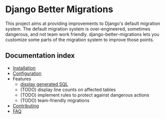 Django Better Migrations
========================

This project aims at providing improvements to Django's default migration system.
The default migration system is over-engineered, sometimes dangerous, and not team
work friendly. django-better-migrations lets you customize some parts of the
migration system to improve those points.


Documentation index
-------------------

- [Installation](./installation.md)
- [Configuration](./configuration.md)
- Features
  - [display generated SQL](./features/display_generated_sql.md)
  - (TODO) display line counts on affected tables
  - (TODO) implement rules to protect against dangerous actions
  - (TODO) team-friendly migrations
- [Contributing](./contributing.md)
- [FAQ](./faq.md)
